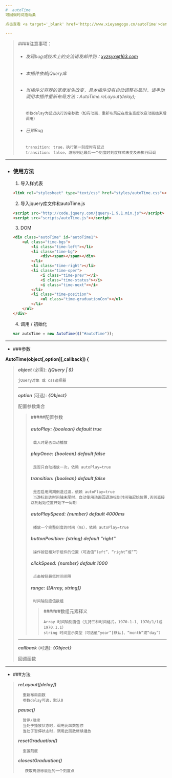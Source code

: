 ```yaml
---
#  autoTime 
可回调时间拖动条

点击查看 <a target='_blank' href='http://www.xieyangogo.cn/autoTime'>demo</a>

---
```


> ####注意事项：
>
>* ###### 发现bug或技术上的交流请发邮件到：xyzsyx@163.com
>
>* ###### 本插件依赖jQuery库
>
>* ###### 当插件父容器的宽度发生改变，且本插件没有自动调整布局时，请手动调用本插件重新布局方法：AutoTime.reLayout(delay);
>
>       参数delay为延迟执行的毫秒数（如有动画，重新布局应在发生宽度改变动画结束后调用）
>       
>* ###### 已知Bug
>
>       transition: true，执行第一刻度时有延迟
>       transition: false，游标到达最后一个刻度时刻度样式未变及未执行回调

-----
- ### 使用方法

    1. 导入样式表
    ```html
    <link rel="stylesheet" type="text/css" href="styles/autoTime.css"></link>
    ```

    2. 导入jquery库文件和autoTime.js
    ```html
    <script src="http://code.jquery.com/jquery-1.9.1.min.js"></script>
    <script src="scripts/autoTime.js"></script>
    ```
     
    3. DOM
    ```html
    <div class="autoTime" id="autoTime1">
        <ul class="time-bgs">
            <li class="time-left"></li>
            <li class="time-bg">
                <div><span></span></div>
            </li>
            <li class="time-right"></li>
            <li class="time-oper">
                <i class="time-prev"></i>
                <i class="time-status"></i>
                <i class="time-next"></i>
            </li>
            <li class="time-position">
                <ul class="time-graduationCon"></ul>
            </li>
        </ul>
    </div>
    ```
    
    4. 调用 / 初始化
	```javascript
    var autoTime = new AutoTime($("#autoTime"));
	```
	
---
* ###参数

**AutoTime(object[,option][,callback]) {**



>**_object_** (必需): **_{jQuery | $}_**
>
>     jQuery对象 或 css选择器
>    
>---
>
>**_option_** (可选): **_{Object}_**
>
>    配置参数集合
>
>>#####配置参数
>>##### **_autoPlay_**: *{boolean}* default true
>>
>>      载入时是否自动播放
>>
>>##### **_playOnce_**: *{boolean}* default false
>>      是否只自动播放一次，依赖 autoPlay=true
>>
>>##### **_transition_**: *{boolean}* default false
>>      是否启用周期倒退过渡，依赖 autoPlay=true
>>      当游标到达时间轴末尾时，自动使用动画回退游标到时间轴起始位置,否则直接跳到起始位置开始下一周期
>>
>>##### **_autoPlaySpeed_**: *{number}* default 4000ms
>>      播放一个完整刻度的时间（ms），依赖 autoPlay=true
>>
>>##### **_buttonPosition_**: *{string}* default "right"
>>      操作按钮相对于组件的位置（可选值“left”、“right”或“”）
>>
>>##### **_clickSpeed_**: *{number}* default 1000
>>      点击按钮最低时间间隔
>>
>>##### **_range_**: *{[Array, string]}*
>>      时间轴刻度值数组
>>>
>>>######数组元素释义
>>>    
>>>     Array 时间轴刻度值（支持三种时间格式，1970-1-1、1970/1/1或1970.1.1）
>>>     string 时间显示类型（可选值“year”[默认]、“month”或“day”）
>
>
>---
>
>**_callback_** (可选): **_{Object}_**
>
>    回调函数

---
* ###方法

>**_reLayout([delay])_**
>
>       重新布局函数
>       参数delay可选，默认0
>
>**_pause()_**
>
>       暂停/继续
>       当处于播放状态时，调用此函数暂停
>       当处于暂停状态时，调用此函数继续播放
>
>**_resetGraduation()_**
>
>       重置刻度
>
>**_closestGraduation()_**
>
>        获取离游标最近的一个刻度点
